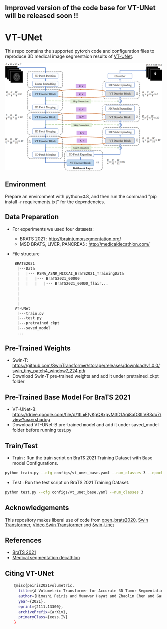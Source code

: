 ## Improved version of the code base for VT-UNet will be released soon !!

# VT-UNet
This repo contains the supported pytorch code and configuration files to reproduce 3D medical image segmentaion results of [VT-UNet](https://arxiv.org/pdf/2111.13300.pdf). 


![VT-UNet Architecture](img/vt_unet.png?raw=true)

## Environment
Prepare an environment with python=3.8, and then run the command "pip install -r requirements.txt" for the dependencies.

## Data Preparation
- For experiments we used four datasets:
    - BRATS 2021 : http://braintumorsegmentation.org/
    - MSD BRATS, LIVER, PANCREAS : http://medicaldecathlon.com/

- File structure
    ```
     BRATS2021
      |---Data
      |   |--- RSNA_ASNR_MICCAI_BraTS2021_TrainingData
      |   |   |--- BraTS2021_00000
      |   |   |   |--- BraTS2021_00000_flair...
      |   
      |              
      |   
      |
     VT-UNet
      |---train.py
      |---test.py
      |---pretrained_ckpt
      |---saved_model
      ...
    ```

## Pre-Trained Weights
- Swin-T: https://github.com/SwinTransformer/storage/releases/download/v1.0.0/swin_tiny_patch4_window7_224.pth
- Download Swin-T pre-trained weights and add it under pretrained_ckpt folder

## Pre-Trained Base Model For BraTS 2021
- VT-UNet-B: https://drive.google.com/file/d/1tLpEfyKgQ8xgvM3D1Aqi8aD3ILVB3du7/view?usp=sharing
- Download VT-UNet-B pre-trained model and add it under saved_model folder before running test.py

## Train/Test
- Train : Run the train script on BraTS 2021 Training Dataset with Base model Configurations. 
```bash
python train.py --cfg configs/vt_unet_base.yaml --num_classes 3 --epochs 350
```

- Test : Run the test script on BraTS 2021 Training Dataset. 
```bash
python test.py --cfg configs/vt_unet_base.yaml --num_classes 3
```

## Acknowledgements
This repository makes liberal use of code from [open_brats2020](https://github.com/lescientifik/open_brats2020), [Swin Transformer](https://github.com/microsoft/Swin-Transformer), [Video Swin Transformer](https://github.com/SwinTransformer/Video-Swin-Transformer) and [Swin-Unet](https://github.com/HuCaoFighting/Swin-Unet)

## References
* [BraTS 2021](http://braintumorsegmentation.org/)
* [Medical segmentation decathlon](http://medicaldecathlon.com/)

## Citing VT-UNet
```bash
    @misc{peiris2021volumetric,
      title={A Volumetric Transformer for Accurate 3D Tumor Segmentation}, 
      author={Himashi Peiris and Munawar Hayat and Zhaolin Chen and Gary Egan and Mehrtash Harandi},
      year={2021},
      eprint={2111.13300},
      archivePrefix={arXiv},
      primaryClass={eess.IV}
    }
```



